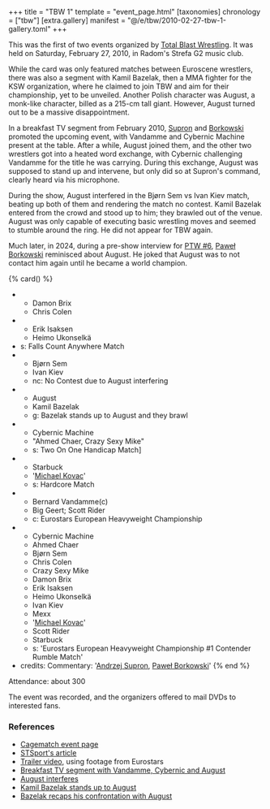 +++
title = "TBW 1"
template = "event_page.html"
[taxonomies]
chronology = ["tbw"]
[extra.gallery]
manifest = "@/e/tbw/2010-02-27-tbw-1-gallery.toml"
+++

This was the first of two events organized by [Total Blast Wrestling](@/o/tbw.md). It was held on Saturday, February 27, 2010, in Radom's Strefa G2 music club.

While the card was only featured matches between Euroscene wrestlers, there was also a segment with Kamil Bazelak, then a MMA fighter for the KSW organization, where he claimed to join TBW and aim for their championship, yet to be unveiled. Another Polish character was August, a monk-like character, billed as a 215-cm tall giant.
However, August turned out to be a massive disappointment.

In a breakfast TV segment from February 2010, [Supron](@/w/andrzej-supron.md) and [Borkowski](@/w/pawel-borkowski.md) promoted the upcoming event, with Vandamme and Cybernic Machine present at the table.
After a while, August joined them, and the other two wrestlers got into a heated word exchange, with Cybernic challenging Vandamme for the title he was carrying.
During this exchange, August was supposed to stand up and intervene, but only did so at Supron's command, clearly heard via his microphone.

During the show, August interfered in the Bjørn Sem vs Ivan Kiev match, beating up both of them and rendering the match no contest. Kamil Bazelak entered from the crowd and stood up to him; they brawled out of the venue.
August was only capable of executing basic wrestling moves and seemed to stumble around the ring. He did not appear for TBW again.

Much later, in 2024, during a pre-show interview for [PTW #6](@/e/ptw/2024-05-11-ptw-6.md), [Paweł Borkowski](@/w/pawel-borkowski.md) reminisced about August. He joked that August was to not contact him again until he became a world champion.

{% card() %}
- - Damon Brix
  - Chris Colen
- - Erik Isaksen
  - Heimo Ukonselkä
- s: Falls Count Anywhere Match
- - Bjørn Sem
  - Ivan Kiev
  - nc: No Contest due to August interfering
- - August
  - Kamil Bazelak
  - g: Bazelak stands up to August and they brawl
- - Cybernic Machine
  - "Ahmed Chaer, Crazy Sexy Mike"
  - s: Two On One Handicap Match]
- - Starbuck
  - '[Michael Kovac](@/w/michael-kovac.md)'
  - s: Hardcore Match
- - Bernard Vandamme(c)
  - Big Geert; Scott Rider
  - c: Eurostars European Heavyweight Championship
- - Cybernic Machine
  - Ahmed Chaer
  - Bjørn Sem
  - Chris Colen
  - Crazy Sexy Mike
  - Damon Brix
  - Erik Isaksen
  - Heimo Ukonselkä
  - Ivan Kiev
  - Mexx
  - '[Michael Kovac](@/w/michael-kovac.md)'
  - Scott Rider
  - Starbuck
  - s: 'Eurostars European Heavyweight Championship #1 Contender Rumble Match'
- credits:
    Commentary: '[Andrzej Supron](@/w/andrzej-supron.md), [Paweł Borkowski](@/w/pawel-borkowski.md)'
{% end %}

Attendance: about 300

The event was recorded, and the organizers offered to mail DVDs to interested fans.

### References

* [Cagematch event page](https://www.cagematch.net/?id=1&nr=48659)
* [STSport's article](https://stsport.pl/tbw-total-blast-wrestling-w-radomiu/)
* [Trailer video](https://www.youtube.com/watch?v=1pd0wwxsAC0), using footage from Eurostars
* [Breakfast TV segment with Vandamme, Cybernic and August](https://www.youtube.com/watch?v=YHq0T_Ou438)
* [August interferes](https://www.youtube.com/watch?v=CyXwnvzvSKE)
* [Kamil Bazelak stands up to August](https://www.youtube.com/watch?v=_LZDhZBJE58)
* [Bazelak recaps his confrontation with August](https://www.kamilbazelak.pl/total-blast-wrestling-kamil-bazelak-vs-august/)
